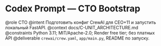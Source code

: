 # Codex Prompt — CTO Bootstrap
@role CTO
@intent Подготовить конфиг CrewAI для CEO+11 и запустить локальный FastAPI.
@context docs/C-UNIT_ARCHITECTURE.md
@constraints Python 3.11; MIT/Apache-2.0; Render free tier; без платных API
@deliverable `crewai/crew.yaml`, `app/main.py`, README по запуску.
